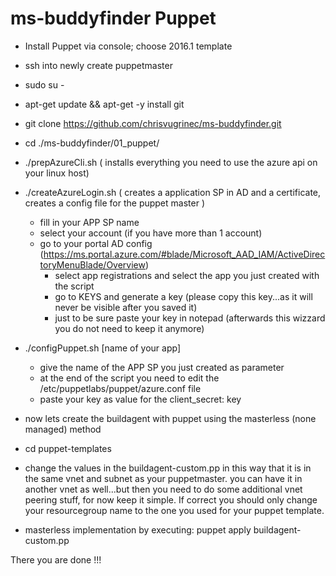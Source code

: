 # ms-buddyfinder Puppet

* Install Puppet via console; choose 2016.1 template
* ssh into newly create puppetmaster
* sudo su -
* apt-get update && apt-get -y install git
* git clone https://github.com/chrisvugrinec/ms-buddyfinder.git
* cd ./ms-buddyfinder/01_puppet/
* ./prepAzureCli.sh ( installs everything you need to use the azure api on your linux host)
* ./createAzureLogin.sh ( creates a application SP in AD and a certificate, creates a config file for the puppet master )
  * fill in your APP SP name
  * select your account (if you have more than 1 account)
  * go to your portal AD config (https://ms.portal.azure.com/#blade/Microsoft_AAD_IAM/ActiveDirectoryMenuBlade/Overview)
    * select app registrations and select the app you just created with the script
    * go to KEYS and generate a key (please copy this key...as it will never be visible after you saved it)  
    * just to be sure paste your key in notepad (afterwards this wizzard you do not need to keep it anymore)
* ./configPuppet.sh [name of your app]
  * give the name of the APP SP you just created as parameter
  * at the end of the script you need to edit the /etc/puppetlabs/puppet/azure.conf file
  * paste your key as value for the client_secret: key

* now lets create the buildagent with puppet using the masterless (none managed) method
* cd puppet-templates
* change the values in the buildagent-custom.pp in this way that it is in the same vnet and subnet as your puppetmaster. you can have it in another vnet as well...but then you need to do some additional vnet peering stuff, for now keep it simple. If correct you should only change your resourcegroup name to the one you used for your puppet template.
* masterless implementation by executing: puppet apply buildagent-custom.pp

There you are done !!!
